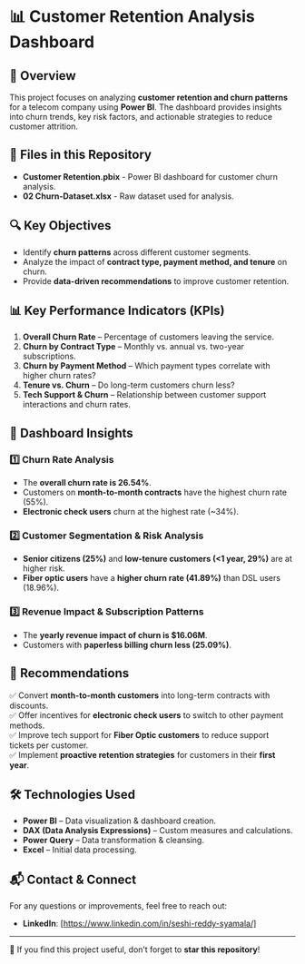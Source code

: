 # 📊 Customer Retention Analysis Dashboard

## 📌 Overview
This project focuses on analyzing **customer retention and churn patterns** for a telecom company using **Power BI**. The dashboard provides insights into churn trends, key risk factors, and actionable strategies to reduce customer attrition.

## 📁 Files in this Repository
- **Customer Retention.pbix** - Power BI dashboard for customer churn analysis.
- **02 Churn-Dataset.xlsx** - Raw dataset used for analysis.

## 🔍 Key Objectives
- Identify **churn patterns** across different customer segments.
- Analyze the impact of **contract type, payment method, and tenure** on churn.
- Provide **data-driven recommendations** to improve customer retention.

## 📊 Key Performance Indicators (KPIs)
1. **Overall Churn Rate** – Percentage of customers leaving the service.
2. **Churn by Contract Type** – Monthly vs. annual vs. two-year subscriptions.
3. **Churn by Payment Method** – Which payment types correlate with higher churn rates?
4. **Tenure vs. Churn** – Do long-term customers churn less?
5. **Tech Support & Churn** – Relationship between customer support interactions and churn rates.

## 🚀 Dashboard Insights
### **1️⃣ Churn Rate Analysis**
- The **overall churn rate is 26.54%**.
- Customers on **month-to-month contracts** have the highest churn rate (55%).
- **Electronic check users** churn at the highest rate (~34%).

### **2️⃣ Customer Segmentation & Risk Analysis**
- **Senior citizens (25%)** and **low-tenure customers (<1 year, 29%)** are at higher risk.
- **Fiber optic users** have a **higher churn rate (41.89%)** than DSL users (18.96%).

### **3️⃣ Revenue Impact & Subscription Patterns**
- The **yearly revenue impact of churn is $16.06M**.
- Customers with **paperless billing churn less (25.09%)**.

## 📌 Recommendations
✅ Convert **month-to-month customers** into long-term contracts with discounts.  
✅ Offer incentives for **electronic check users** to switch to other payment methods.  
✅ Improve tech support for **Fiber Optic customers** to reduce support tickets per customer.  
✅ Implement **proactive retention strategies** for customers in their **first year**.  

## 🛠 Technologies Used
- **Power BI** – Data visualization & dashboard creation.
- **DAX (Data Analysis Expressions)** – Custom measures and calculations.
- **Power Query** – Data transformation & cleansing.
- **Excel** – Initial data processing.


## 📬 Contact & Connect
For any questions or improvements, feel free to reach out:
- **LinkedIn**: [https://www.linkedin.com/in/seshi-reddy-syamala/]

---
🌟 If you find this project useful, don’t forget to **star this repository**!
